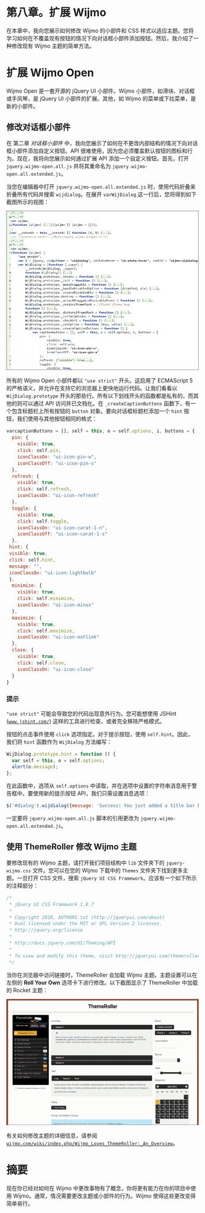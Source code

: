 # 第八章。扩展 Wijmo

在本章中，我向您展示如何修改 Wijmo 的小部件和 CSS 样式以适应主题。您将学习如何在不覆盖现有按钮的情况下向对话框小部件添加按钮。然后，我介绍了一种修改现有 Wijmo 主题的简单方法。

# 扩展 Wijmo Open

Wijmo Open 是一套开源的 jQuery UI 小部件。Wijmo 小部件，如滑块、对话框或手风琴，是 jQuery UI 小部件的扩展。其他，如 Wijmo 的菜单或下拉菜单，是新的小部件。

## 修改对话框小部件

在 第二章 *对话框小部件* 中，我向您展示了如何在不更改内部结构的情况下向对话框小部件添加自定义按钮。API 很难使用，因为您必须覆盖默认按钮的图标和行为。现在，我将向您展示如何通过扩展 API 添加一个自定义按钮。首先，打开 `jquery.wijmo-open.all.js` 并将其重命名为 `jquery.wijmo-open.all.extended.js`。

当您在编辑器中打开 `jquery.wijmo-open.all.extended.js` 时，使用代码折叠来折叠所有代码并搜索 `wijdialog`。在展开 `varWijDialog` 这一行后，您将得到如下截图所示的视图：

![修改对话框小部件](img/6067OT_8_02.jpg)

所有的 Wijmo Open 小部件都以 `"use strict"` 开头。这启用了 ECMAScript 5 的严格语义，并允许在支持它的浏览器上更快地运行代码。让我们看看以 `WijDialog.prototype` 开头的那些行。所有以下划线开头的函数都是私有的，而其他的则可以通过 API 访问并已文档化。在 `_createCaptionButtons` 函数下，有一个包含标题栏上所有按钮的 `button` 对象。要向对话框标题栏添加一个 `hint` 按钮，我们使用与其他按钮相同的格式：

```js
varcaptionButtons = [], self = this, o = self.options, i, buttons = {
  pin: {
    visible: true,
    click: self.pin,
    iconClassOn: "ui-icon-pin-w",
    iconClassOff: "ui-icon-pin-s"
  },
  refresh: {
    visible: true,
    click: self.refresh,
    iconClassOn: "ui-icon-refresh"
  },
  toggle: {
    visible: true,
    click: self.toggle,
    iconClassOn: "ui-icon-carat-1-n",
    iconClassOff: "ui-icon-carat-1-s"
  },
 hint: {
 visible: true,
 click: self.hint,
 message: "",
 iconClassOn: "ui-icon-lightbulb"
 },
  minimize: {
    visible: true,
    click: self.minimize,
    iconClassOn: "ui-icon-minus"
  },
  maximize: {
    visible: true,
    click: self.maximize,
    iconClassOn: "ui-icon-extlink"
  },
  close: {
    visible: true,
    click: self.close,
    iconClassOn: "ui-icon-close"
  }
}
```

### 提示

`"use strict"` 可能会导致您的代码出现意外行为。您可能想使用 JSHint ([`www.jshint.com/`](http://www.jshint.com/)) 这样的工具进行检查，或者完全移除严格模式。

按钮的点击事件使用 `click` 选项指定。对于提示按钮，使用 `self.hint`。因此，我们将 `hint` 函数作为 `WijDialog` 方法编写：

```js
WijDialog.prototype.hint = function () {
  var self = this, o = self.options;
  alert(o.message);
};
```

在此函数中，选项从 `self.options` 中读取，并在选项中设置的字符串消息用于警告框中。要使用新的提示按钮 API，我们只需设置消息选项：

```js
$('#dialog').wijdialog({message: 'Success! You just added a title bar button.'});
```

一定要将 `jquery.wijmo-open.all.js` 脚本的引用更改为 `jquery.wijmo-open.all.extended.js`。

## 使用 ThemeRoller 修改 Wijmo 主题

要修改现有的 Wijmo 主题，请打开我们项目结构中 `lib` 文件夹下的 `jquery-wijmo.css` 文件。您可以在您的 Wijmo 下载中的 `Themes` 文件夹下找到更多主题。一旦打开 CSS 文件，搜索 `jQuery UI CSS Framework`。应该有一个如下所示的注释部分：

```js
/*
 * jQuery UI CSS Framework 1.8.7
 *
 * Copyright 2010, AUTHORS.txt (http://jqueryui.com/about)
 * Dual licensed under the MIT or GPL Version 2 licenses.
 * http://jquery.org/license
 *
 * http://docs.jquery.com/UI/Theming/API
 *
 * To view and modify this theme, visit http://jqueryui.com/themeroller/?ffDefault=...
 */
```

当你在浏览器中访问链接时，ThemeRoller 会加载 Wijmo 主题。主题设置可以在左侧的 **Roll Your Own** 选项卡下进行修改。以下截图显示了 ThemeRoller 中加载的 Rocket 主题：

![使用 ThemeRoller 修改 Wijmo 主题](img/6067OT_8_03.jpg)

有关如何修改主题的详细信息，请参阅 [`wijmo.com/wiki/index.php/Wijmo_Loves_ThemeRoller:_An_Overview`](http://wijmo.com/wiki/index.php/Wijmo_Loves_ThemeRoller:_An_Overview)。

# 摘要

现在你已经对如何在 Wijmo 中更改事物有了概念，你将更有能力在你的项目中使用 Wijmo。通常，情况需要更改主题或小部件的行为。Wijmo 使得这些更改变得简单易行。

